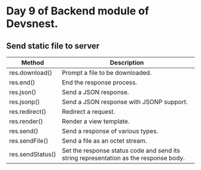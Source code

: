 # Day 9 of Backend module of Devsnest.

## Send static file to server

| Method	| Description |
| -------------------------------------- | -------------------------------------- |
| res.download()	| Prompt a file to be downloaded.
| res.end()	| End the response process.
| res.json()	| Send a JSON response.
| res.jsonp()	| Send a JSON response with JSONP support.
| res.redirect()	| Redirect a request.
| res.render()	| Render a view template.
| res.send()	| Send a response of various types.
| res.sendFile()	| Send a file as an octet stream.
| res.sendStatus()	| Set the response status code and send its string representation as the response body.

